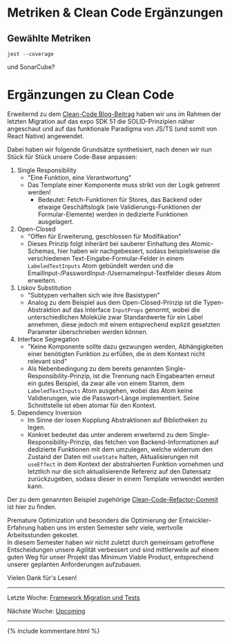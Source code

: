 # Metriken & Clean Code Ergänzungen


## Gewählte Metriken

`jest --coverage`

und SonarCube?

# Ergänzungen zu Clean Code

<!-- Orientierung: https://dev.to/drruvari/mastering-solid-principles-in-react-easy-examples-and-best-practices-142b -->

Erweiternd zu dem [Clean-Code Blog-Beitrag](13_CleanCode.md) haben wir uns im Rahmen der letzten Migration auf das expo SDK 51
die SOLID-Prinzipien näher angeschaut und auf das funktionale Paradigma von JS/TS 
(und somit von React Native) angewendet.

Dabei haben wir folgende Grundsätze synthetisiert, nach denen wir nun Stück für Stück unsere Code-Base anpassen:

1. Single Responsibility 
   - "Eine Funktion, eine Verantwortung"
   - Das Template einer Komponente muss strikt von der Logik getrennt werden!
     - Bedeutet: Fetch-Funktionen für Stores, das Backend oder etwaige Geschäftslogik (wie Validierungs-Funktionen der Formular-Elemente) werden in dedizierte Funktionen ausgelagert.
2. Open-Closed
   - "Offen für Erweiterung, geschlossen für Modifikation"
   - Dieses Prinzip folgt inheränt bei sauberer Einhaltung des Atomic-Schemas, hier haben wir nachgebessert, sodass beispielsweise die verschiedenen Text-Eingabe-Formular-Felder in einem `LabeledTextInputs` Atom gebündelt werden und die EmailInput-/PasswordInput-/UsernameInput-Textfelder dieses Atom erweitern.
3. Liskov Substitution
   - "Subtypen verhalten sich wie ihre Basistypen"
   - Analog zu dem Beispiel aus dem Open-Closed-Prinzip ist die Typen-Abstraktion auf das Interface `InputProps` genormt, wobei die unterschiedlichen Moleküle zwar Standardwerte für ein Label annehmen, diese jedoch mit einem entsprechend explizit gesetzten Parameter überschrieben werden können.
4. Interface Segregation
   - "Keine Komponente sollte dazu gezwungen werden, Abhängigkeiten einer benötigten Funktion zu erfüllen, die in dem Kontext nicht relevant sind"
   - Als Nebenbedingung zu dem bereits genannten Single-Responsibility-Prinzip, ist die Trennung nach Eingabearten erneut ein gutes Beispiel, da zwar alle von einem Stamm, dem `LabeledTextInputs` Atom ausgehen, wobei das Atom keine Validierungen, wie die Passwort-Länge implementiert. Seine Schnittstelle ist eben atomar für den Kontext.
5. Dependency Inversion
   - Im Sinne der losen Kopplung Abstraktionen auf Bibliotheken zu legen.
   - Konkret bedeutet das unter anderem erweiternd zu dem Single-Responsibility-Prinzip, das fetchen von Backend-Informationen auf dedizierte Funktionen mit dem umzulegen, welche widerrum den Zustand der Daten mit `useState` halten, Aktualisierungen mit `useEffect` in dem Kontext der abstrahierten Funktion vornehmen und letztlich nur die sich aktualisierende Referenz auf den Datensatz zurückzugeben, sodass dieser in einem Template verwendet werden kann.

Der zu dem genannten Beispiel zugehörige [Clean-Code-Refactor-Commit](https://github.com/DH-Karlsruhe/IncidArch-FrontEnd/commit/2ace01d56bdd9fd7a8b5105a1ad32741e8748081) ist hier zu finden.  

Premature Optimization und besonders die Optimierung der Entwickler-Erfahrung haben uns im ersten Semester sehr viele, wertvolle Arbeitsstunden gekostet.  
In diesem Semester haben wir nicht zuletzt durch gemeinsam getroffene Entscheidungen
unsere Agilität verbessert und sind mittlerweile auf einem guten Weg für unser Projekt das Minimum Viable Product, entsprechend unserer geplanten Anforderungen aufzubauen.

Vielen Dank für's Lesen!

---  

Letzte Woche: [Framework Migration und Tests](15_Framework-migration-und-Tests.md)

Nächste Woche: [Upcoming]()

---

{% include kommentare.html %}

